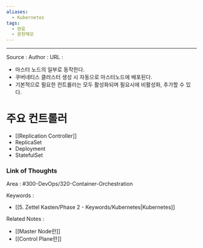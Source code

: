 ```yaml
---
aliases:
  - Kubernetes
tags:
  - 완료
  - 문헌메모
---
```



---


Source :
Author : 
URL :

- 마스터 노드의 일부로 동작한다.
- 쿠버네티스 클러스터 생성 시 자동으로 마스터노드에 배포된다.
- 기본적으로 필요한 컨트롤러는 모두 활성화되며 필요시에 비활성화, 추가할 수 있다.

# 주요 컨트롤러
- [[Replication Controller]]
- ReplicaSet
- Deployment
- StatefulSet

### Link of Thoughts
Area : #300-DevOps/320-Container-Orchestration 

Keywords :
- [[5. Zettel Kasten/Phase 2 - Keywords/Kubernetes|Kubernetes]]

Related Notes : 
- [[Master Node란]]
- [[Control Plane란]]


